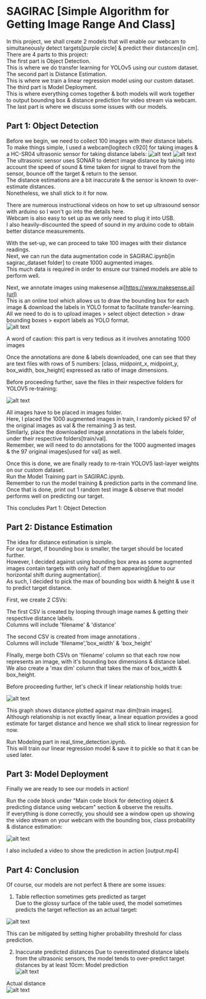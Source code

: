 # SAGIRAC [Simple Algorithm for Getting Image Range And Class]
In this project, we shall create 2 models that will enable our webcam to simultaneously detect targets[purple circle] & predict their distances[in cm]. \
There are 4 parts to this project: \
The first part is Object Detection. \
This is where we do transfer learning for YOLOv5 using our custom dataset. \
The second part is Distance Estimation. \
This is where we train a linear regression model using our custom dataset. 
The third part is Model Deployment. \
This is where everything comes together & both models will work together to output bounding box & distance prediction for video stream via webcam.
The last part is where we discuss some issues with our models. 

## Part 1: Object Detection 

Before we begin, we need to collect 100 images with their distance labels. \
To make things simple, I used a webcam[logitech c920] for taking images & a HC-SR04 ultrasonic sensor for taking distance labels: 
![alt text](https://github.com/kwquan/SAGIRAC/blob/main/project_setup.jpg) 
![alt text](https://github.com/kwquan/SAGIRAC/blob/main/project_setup_2.jpg) 
The ultrasonic sensor uses SONAR to detect image distance by taking into account the speed of sound & time taken for signal to travel from the sensor, bounce off the target & return to the sensor. \
The distance estimations are a bit inaccurate & the sensor is known to over-estimate distances. \
Nonetheless, we shall stick to it for now. 

There are numerous instructional videos on how to set up ultrasound sensor with arduino so I won't go into the details here. \
Webcam is also easy to set up as we only need to plug it into USB. \
I also heavily-discounted the speed of sound in my arduino code to obtain better distance measurements. 

With the set-up, we can proceed to take 100 images with their distance readings. \
Next, we can run the data augmentation code in SAGIRAC.ipynb[in sagirac_dataset folder] to create 1000 augmented images. \
This much data is required in order to ensure our trained models are able to perform well. 

Next, we annotate images using makesense.ai[https://www.makesense.ai](url) \
This is an online tool which allows us to draw the bounding box for each image & download the labels in YOLO format to facilitate transfer-learning. \
All we need to do is to upload images > select object detection > draw bounding boxes > export labels as YOLO format. \
![alt text](https://github.com/kwquan/SAGIRAC/blob/main/annotation_example.png)

A word of caution: this part is very tedious as it involves annotating 1000 images

Once the annotations are done & labels downloaded, one can see that they are text files with rows of 5 numbers:
[class, midpoint_x, midpoint_y, box_width, box_height] expressed as ratio of image dimensions. 

Before proceeding further, save the files in their respective folders for YOLOV5 re-training:

![alt text](https://github.com/kwquan/SAGIRAC/blob/main/files.png)

All images have to be placed in images folder. \
Here, I placed the 1000 augmented images in train, I randomly picked 97 of the original images as val & the remaining 3 as test. \
Similarly, place the downloaded image annotations in the labels folder, under their respective folders[train/val]. \
Remember, we will need to do annotations for the 1000 augmented images & the 97 original images[used for val] as well. 

Once this is done, we are finally ready to re-train YOLOV5 last-layer weights on our custom dataset. \
Run the Model Training part in SAGIRAC.ipynb. \
Remember to run the model training & prediction parts in the command line. \
Once that is done, print out 1 random test image & observe that model performs well on predicting our target.

This concludes Part 1: Object Detection

## Part 2: Distance Estimation

The idea for distance estimation is simple. \
For our target, if bounding box is smaller, the target should be located further. \
However, I decided against using bounding box area as some augmented images contain targets with only half of them appearing[due to our horizontal shift during augmentation]. \
As such, I decided to pick the max of bounding box width & height & use it to predict target distance. 

First, we create 2 CSVs: 

The first CSV is created by looping through image names & getting their respective distance labels. \
Columns will include 'filename' & 'distance'

The second CSV is created from image annotations . \
Columns will include 'filename','box_width' & 'box_height' 

FInally, merge both CSVs on 'filename' column so that each row now represents an image, with it's bounding box dimensions & distance label. \
We also create a 'max dim' column that takes the max of box_width & box_height. 

Before proceeding further, let's check if linear relationship holds true:

![alt text](https://github.com/kwquan/SAGIRAC/blob/main/linearity_check.png)

This graph shows distance plotted against max dim[train images]. \
Although relationship is not exactly linear, a linear equation provides a good estimate for target distance and hence we shall stick to linear regression for now. 

Run Modeling part in real_time_detection.ipynb. \
This will train our linear regression model & save it to pickle so that it can be used later. 

## Part 3: Model Deployment

Finally we are ready to see our models in action! 

Run the code block under "Main code block for detecting object & predicting distance using webcam" section & observe the results. \
If everything is done correctly, you should see a window open up showing the video stream on your webcam with the bounding box, class probability & distance estimation:

![alt text](https://github.com/kwquan/SAGIRAC/blob/main/prediction_example_2.png)

I also included a video to show the prediction in action [output.mp4]

## Part 4: Conclusion

Of course, our models are not perfect & there are some issues:

1) Table reflection sometimes gets predicted as target \
Due to the glossy surface of the table used, the model sometimes predicts the target reflection as an actual target: 

![alt text](https://github.com/kwquan/SAGIRAC/blob/main/dirty_prediction.png)

This can be mitigated by setting higher probability threshold for class prediction.

2) Inaccurate predicted distances
Due to overestimated distance labels from the ultrasonic sensors, the model tends to over-predict target distances by at least 10cm:
Model prediction \
![alt text](https://github.com/kwquan/SAGIRAC/blob/main/prediction_example.png)

Actual distance \
![alt text](https://github.com/kwquan/SAGIRAC/blob/main/prediction_comparison.jpg)


